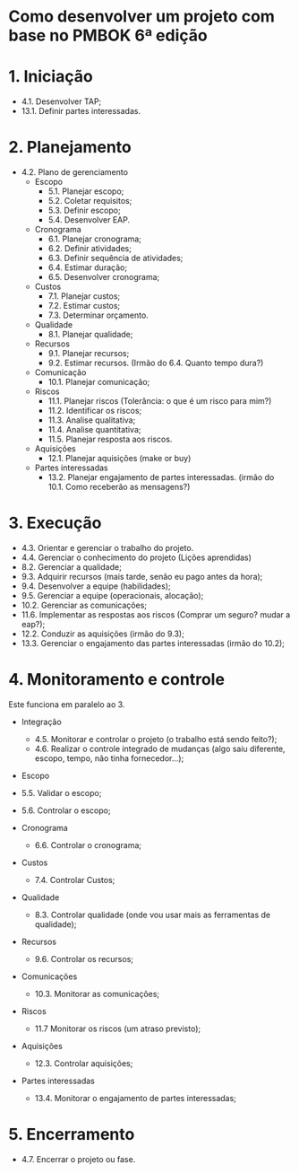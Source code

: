 # Como desenvolver um projeto com base no PMBOK 6ª edição

# 1. Iniciação

- 4.1. Desenvolver TAP;
- 13.1. Definir partes interessadas. 

# 2. Planejamento

- 4.2. Plano de gerenciamento
  - Escopo
    - 5.1. Planejar escopo;
    - 5.2. Coletar requisitos; 
    - 5.3. Definir escopo; 
    - 5.4. Desenvolver EAP. 
  - Cronograma
    - 6.1. Planejar cronograma; 
    - 6.2. Definir atividades;
    - 6.3. Definir sequência de atividades;
    - 6.4. Estimar duração; 
    - 6.5. Desenvolver cronograma; 
  - Custos
    - 7.1. Planejar custos; 
    - 7.2. Estimar custos; 
    - 7.3. Determinar orçamento. 
  - Qualidade
    - 8.1. Planejar qualidade;
  - Recursos 
    - 9.1. Planejar recursos; 
    - 9.2. Estimar recursos. (Irmão do 6.4. Quanto tempo dura?)
  - Comunicação
    - 10.1. Planejar comunicação; 
  - Riscos 
    - 11.1. Planejar riscos (Tolerância:  o que é um risco para mim?) 
    - 11.2. Identificar os riscos; 
    - 11.3. Analise qualitativa; 
    - 11.4. Analise quantitativa;
    - 11.5. Planejar resposta aos riscos. 
  - Aquisições
    - 12.1. Planejar aquisições (make or buy) 
  - Partes interessadas
    - 13.2. Planejar engajamento de partes interessadas. (irmão do 10.1. Como receberão as mensagens?)
    
# 3. Execução
  - 4.3. Orientar e gerenciar o trabalho do projeto. 
  - 4.4. Gerenciar o conhecimento do projeto (Lições aprendidas)
  - 8.2. Gerenciar a qualidade;
  - 9.3. Adquirir recursos (mais tarde, senão eu pago antes da hora);
  - 9.4. Desenvolver a equipe (habilidades); 
  - 9.5. Gerenciar a equipe (operacionais, alocação);
  - 10.2. Gerenciar as comunicações;
  - 11.6. Implementar as respostas aos riscos (Comprar um seguro? mudar a eap?);
  - 12.2. Conduzir as aquisições (irmão do 9.3); 
  - 13.3. Gerenciar o engajamento das partes interessadas (irmão do 10.2); 

# 4. Monitoramento e controle

Este funciona em paralelo ao 3. 

- Integração
  - 4.5. Monitorar e controlar o projeto (o trabalho está sendo feito?); 
  - 4.6. Realizar o controle integrado de mudanças (algo saiu diferente, escopo, tempo, não tinha fornecedor...);
 
 - Escopo
  - 5.5. Validar o escopo; 
  - 5.6. Controlar o escopo;
  
- Cronograma
  - 6.6. Controlar o cronograma; 
  
- Custos
  - 7.4. Controlar Custos;
  
- Qualidade
  - 8.3. Controlar qualidade (onde vou usar mais as ferramentas de qualidade);
  
- Recursos 
  - 9.6. Controlar os recursos; 

- Comunicações
  - 10.3. Monitorar as comunicações;
  
- Riscos    
  - 11.7 Monitorar os riscos (um atraso previsto); 

- Aquisições
  - 12.3. Controlar aquisições;
  
- Partes interessadas
  - 13.4. Monitorar o engajamento de partes interessadas;

# 5. Encerramento

 - 4.7. Encerrar o projeto ou fase. 

